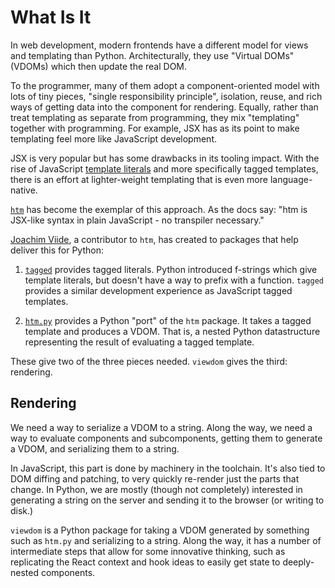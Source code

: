 # What Is It

In web development, modern frontends have a different model for views and templating than Python.
Architecturally, they use "Virtual DOMs" (VDOMs) which then update the real DOM.

To the programmer, many of them adopt a component-oriented model with lots of tiny pieces, "single responsibility principle", isolation, reuse, and rich ways of getting data into the component for rendering.
Equally, rather than treat templating as separate from programming, they mix "templating" together with programming.
For example, JSX has as its point to make templating feel more like JavaScript development.

JSX is very popular but has some drawbacks in its tooling impact.
With the rise of JavaScript [template literals](https://developer.mozilla.org/en-US/docs/Web/JavaScript/Reference/Template_literals) and more specifically tagged templates, there is an effort at lighter-weight templating that is even more language-native.

[`htm`](https://github.com/developit/htm) has become the exemplar of this approach.
As the docs say: "htm is JSX-like syntax in plain JavaScript - no transpiler necessary."

[Joachim Viide](https://github.com/jviide), a contributor to `htm`, has created to packages that help deliver this for Python:

1. [`tagged`](https://github.com/jviide/tagged) provides tagged literals.
Python introduced f-strings which give template literals, but doesn't have a way to prefix with a function.
`tagged` provides a similar development experience as JavaScript tagged templates.

2. [`htm.py`](https://github.com/jviide/htm.py) provides a Python "port" of the `htm` package.
It takes a tagged template and produces a VDOM.
That is, a nested Python datastructure representing the result of evaluating a tagged template.

These give two of the three pieces needed. `viewdom` gives the third: rendering.

## Rendering

We need a way to serialize a VDOM to a string.
Along the way, we need a way to evaluate components and subcomponents, getting them to generate a VDOM, and serializing them to a string.

In JavaScript, this part is done by machinery in the toolchain.
It's also tied to DOM diffing and patching, to very quickly re-render just the parts that change.
In Python, we are mostly (though not completely) interested in generating a string on the server and sending it to the browser (or writing to disk.)

`viewdom` is a Python package for taking a VDOM generated by something such as `htm.py` and serializing to a string.
Along the way, it has a number of intermediate steps that allow for some innovative thinking, such as replicating the React context and hook ideas to easily get state to deeply-nested components.
